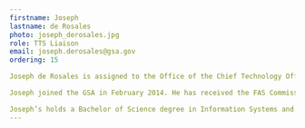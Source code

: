 ```yaml
---
firstname: Joseph
lastname: de Rosales
photo: joseph_derosales.jpg
role: TTS Liaison
email: joseph.derosales@gsa.gov
ordering: 15

Joseph de Rosales is assigned to the Office of the Chief Technology Officer as the Technology Transformation Services (TTS) Liason for the U.S. General Services Administration’s Office of Information Technology (GSA IT). Working directly with the TTS and GSA IT organizations, Joseph strives to improve current business practices, streamline workflows, and create efficiencies utilizing modern technology and shared services.

Joseph joined the GSA in February 2014. He has received the FAS Commissioner’s Spotlight on Success Award for managing the GWAC Prices Paid Dashboards and the IT Solutions Navigator Application. Prior to joining GSA, he served as an IT Specialist for the United States Coast Guard and as a Project Manager for the Department of Navy.

Joseph’s holds a Bachelor of Science degree in Information Systems and a minor in Computer Science from the University of Maryland Baltimore County (UMBC)
---
```

